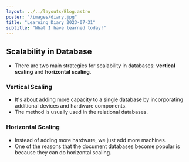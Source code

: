```yaml
---
layout: ../../layouts/Blog.astro
poster: "/images/diary.jpg"
title: "Learning Diary 2023-07-31"
subtitle: "What I have learned today!"
---
```

## Scalability in Database
- There are two main strategies for scalability in databases: **vertical scaling** and **horizontal scaling**.

### Vertical Scaling
- It's about adding more capacity to a single database by incorporating additional devices and hardware components.
- The method is usually used in the relational databases.

### Horizontal Scaling
- Instead of adding more hardware, we just add more machines.
- One of the reasons that the document databases become popular is because they can do horizontal scaling.